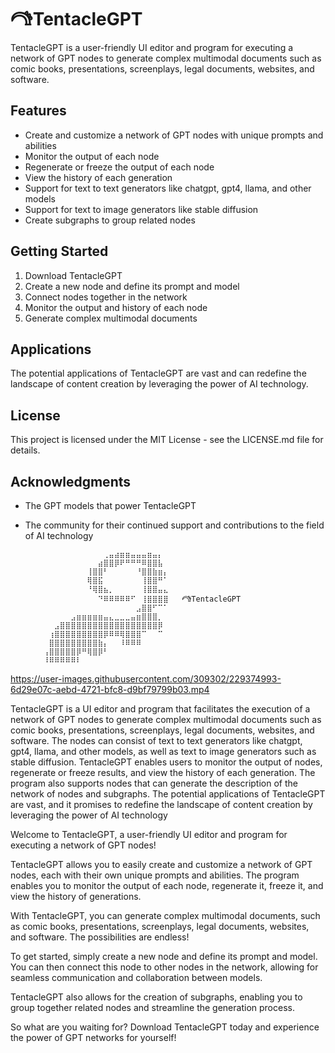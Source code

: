 

# 𐂠TentacleGPT


TentacleGPT is a user-friendly UI editor and program for executing a network of GPT nodes to generate complex multimodal documents such as comic books, presentations, screenplays, legal documents, websites, and software.

## Features

- Create and customize a network of GPT nodes with unique prompts and abilities
- Monitor the output of each node
- Regenerate or freeze the output of each node
- View the history of each generation
- Support for text to text generators like chatgpt, gpt4, llama, and other models
- Support for text to image generators like stable diffusion
- Create subgraphs to group related nodes

## Getting Started

1. Download TentacleGPT
2. Create a new node and define its prompt and model
3. Connect nodes together in the network
4. Monitor the output and history of each node
5. Generate complex multimodal documents

## Applications

The potential applications of TentacleGPT are vast and can redefine the landscape of content creation by leveraging the power of AI technology.

## License

This project is licensed under the MIT License - see the LICENSE.md file for details.

## Acknowledgments

- The GPT models that power TentacleGPT
- The community for their continued support and contributions to the field of AI technology



          ⠀⠀⠀⠀⠀⠀⠀⠀⠀⠀⠀⢀⣤⣴⣶⣶⣤⣤⣤⣶⣤⡄
          ⠀⠀⠀⠀⠀⠀⠀⠀⠀⠀⣴⣿⣿⡿⠟⠛⠛⠛⠿⣿⣿⣧⠀⠀
          ⠀⠀⠀⠀⠀⠀⠀⠀⢸⣿⣿⠃⠀⠀⠀⠀⠀⠘⣿⣿⣷⣶⡄
          ⠀⠀⠀⠀⠀⠀⠀⠀⢿⣿⣯⠀⠀⠀⠀⠀⠀⠀⢸⣿⣿⠛⠁
          ⠀⠀⠀⠀⠀⠀⠀⠀⠘⢿⣿⣦⡀⠀⠀⠀⠀⠀⢸⣿⣿⣤⣄
          ⠀⠀⠀⠀⠀⠀⠀⠀⠀⠀⠙⠿⠿⠿⠿⠿⠋⠀⢸⣿⣿⣿⣿   𐂠TentacleGPT
          ⠀⠀⠀⠀⠀⠀⠀⠀⠀⠀⠀⠀⠀⠀⠀⠀⠀⣠⣿⣿⠋⠉⠁
          ⠀⠀⠀⠀⠀⣠⣶⣶⣶⣶⣶⣤⣄⣀⣀⣀⣤⣶⣿⣿⣿⡀⠀⠀
          ⠀⠀⣠⣿⣿⣿⣿⣿⣿⣿⣿⣿⣿⣿⣿⣿⣿⣿⣿⣿⣿⡿⠀⠀
          ⠀⢰⣿⣿⣿⣿⣿⣿⣿⣿⣿⡿⠿⠿⢿⣿⣿⣿⠉⠀⠀⠉⠀⠀⠀
          ⠀⣿⣿⣿⣿⣿⣿⣿⣿⣿⣷⡄⠀⠀⠸⠿⠿⠿⠀⠀⠀⠀⠀⠀⠀
          ⢠⣿⣿⣿⣿⣿⡿⠛⢿⣿⡿⠃⠀⠀⠀⠀⠀⠀⠀⠀⠀⠀⠀⠀
          ⠸⠿⠿⠿⠿⠿⠇⠀⠀⠀⠀⠀⠀⠀⠀⠀⠀⠀⠀⠀⠀⠀⠀



https://user-images.githubusercontent.com/309302/229374993-6d29e07c-aebd-4721-bfc8-d9bf79799b03.mp4




TentacleGPT is a UI editor and program that facilitates the execution of a network of GPT nodes to generate complex multimodal documents such as comic books, presentations, screenplays, legal documents, websites, and software. The nodes can consist of text to text generators like chatgpt, gpt4, llama, and other models, as well as text to image generators such as stable diffusion. TentacleGPT enables users to monitor the output of nodes, regenerate or freeze results, and view the history of each generation. The program also supports nodes that can generate the description of the network of nodes and subgraphs. The potential applications of TentacleGPT are vast, and it promises to redefine the landscape of content creation by leveraging the power of AI technology
 
Welcome to TentacleGPT, a user-friendly UI editor and program for executing a network of GPT nodes!

TentacleGPT allows you to easily create and customize a network of GPT nodes, each with their own unique prompts and abilities. The program enables you to monitor the output of each node, regenerate it, freeze it, and view the history of generations.

With TentacleGPT, you can generate complex multimodal documents, such as comic books, presentations, screenplays, legal documents, websites, and software. The possibilities are endless!

To get started, simply create a new node and define its prompt and model. You can then connect this node to other nodes in the network, allowing for seamless communication and collaboration between models.

TentacleGPT also allows for the creation of subgraphs, enabling you to group together related nodes and streamline the generation process.

So what are you waiting for? Download TentacleGPT today and experience the power of GPT networks for yourself!
